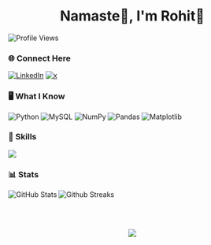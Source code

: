 <!-- Your Name -->
<h1 align="center">Namaste🙏, I'm Rohit👋</h1>
<!-- Introduction -->
<!-- <h3 align="center">A developer from Bharat 🇮🇳</h3> -->
<!-- gif -->
<!-- <img align="right" alt="Coding" width="300" src="./tenor.gif"> -->

<!-- Visitor count -->
![Profile Views](https://komarev.com/ghpvc/?username=kusrohit&style=for-the-badge&color=3670A0)
<!-- Socials -->
### 🌐 Connect Here
[![LinkedIn](https://img.shields.io/badge/LinkedIn-%230077B5.svg?logo=linkedin&logoColor=black)](https://linkedin.com/in/kushrohit) 
[![x](https://img.shields.io/badge/X-black.svg?logo=twitter&logoColor=white)](https://x.com/kushtwts)
<!-- Skills -->
### 🖥️ What I Know
![Python](https://img.shields.io/badge/python-3670A0?style=for-the-badge&logo=python&logoColor=ffdd54) 
![MySQL](https://img.shields.io/badge/mysql-%2300000f.svg?style=for-the-badge&logo=mysql&logoColor=white) 
![NumPy](https://img.shields.io/badge/numpy-%23013243.svg?style=for-the-badge&logo=numpy&logoColor=white) 
![Pandas](https://img.shields.io/badge/pandas-%23150458.svg?style=for-the-badge&logo=pandas&logoColor=white) 
![Matplotlib](https://img.shields.io/badge/Matplotlib-%23ffffff.svg?style=for-the-badge&logo=Matplotlib&logoColor=black)
<!-- Top Skill -->
### 💫 Skills
![](https://github-readme-stats.vercel.app/api/top-langs/?username=kusrohit&theme=radical&hide_border=true&include_all_commits=true&count_private=true&layout=compact)
<!-- GitHub Stats -->
### 📊 Stats
<p>
  <img align="left" src="https://github-readme-stats.vercel.app/api?username=kusrohit&theme=radical&hide_border=true&include_all_commits=true&count_private=false" alt="GitHub Stats" />
  <img aligh="right" src="https://github-readme-streak-stats.herokuapp.com/?user=kusrohit&theme=radical&hide_border=true" alt="Github Streaks" />
</p>

<!-- ### ✍️ Dev Quote
![](https://quotes-github-readme.vercel.app/api?type=horizontal&theme=radical&hide_border=false)
### 😂 Dev Meme
<img src='https://randommeme-five.vercel.app/' style="height: 400px;"/>
Refresh Page for New Meme -->
</br>
</br>
<!-- Footer -->
<p align="center">
  <img src="https://img.shields.io/badge/Made%20by-Rohit-blue?style=for-the-badge">
</p>

